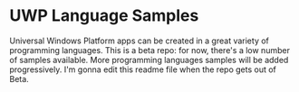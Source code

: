 # UWP Language Samples
Universal Windows Platform apps can be created in a great variety of programming languages.
This is a beta repo: for now, there's a low number of samples available. More programming languages samples will be added progressively. I'm gonna edit this readme file when the repo gets out of Beta.
